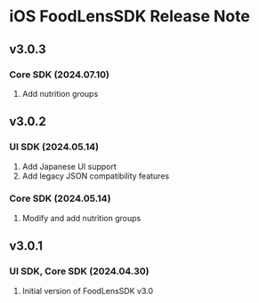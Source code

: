 # iOS FoodLensSDK Release Note

## v3.0.3
### Core SDK (2024.07.10)
1. Add nutrition groups

## v3.0.2
### UI SDK (2024.05.14)
1. Add Japanese UI support
2. Add legacy JSON compatibility features
### Core SDK (2024.05.14)
1. Modify and add nutrition groups

## v3.0.1
### UI SDK, Core SDK (2024.04.30)
1. Initial version of FoodLensSDK v3.0
